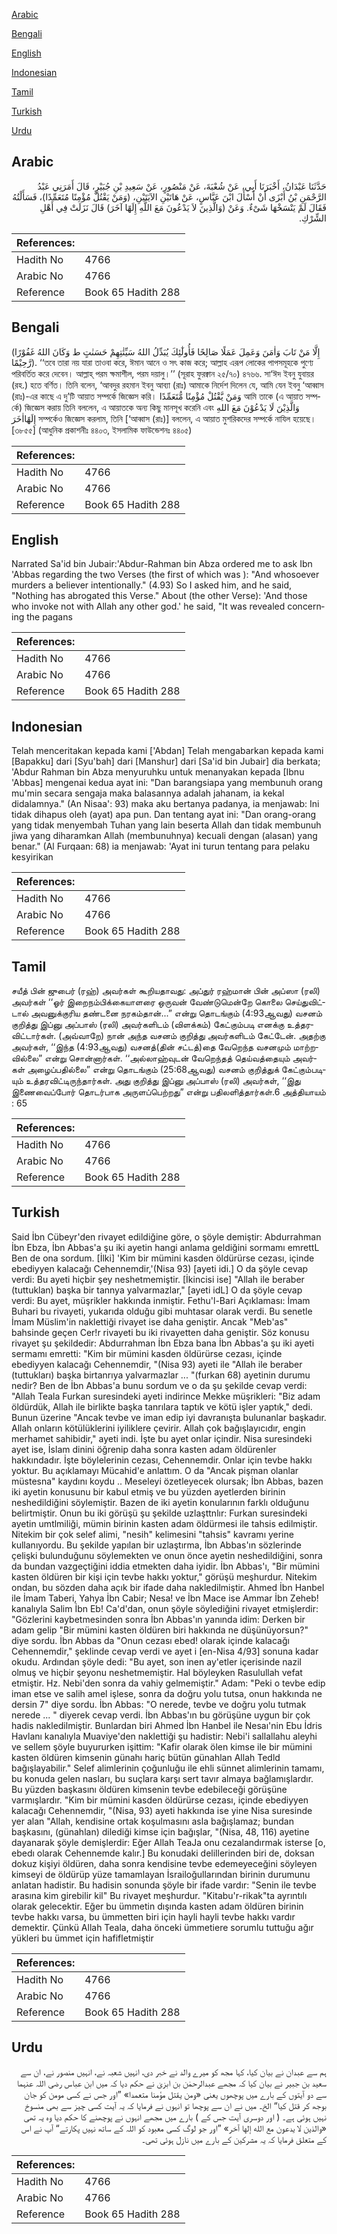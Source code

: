 [Arabic](#arabic)

[Bengali](#bengali)

[English](#english)

[Indonesian](#indonesian)

[Tamil](#tamil)

[Turkish](#turkish)

[Urdu](#urdu)

## Arabic


<div dir="rtl" lang="ar" style={{fontSize:'larger',backgroundColor:'#f8f9fa',padding:20}}>
حَدَّثَنَا عَبْدَانُ، أَخْبَرَنَا أَبِي، عَنْ شُعْبَةَ، عَنْ مَنْصُورٍ، عَنْ سَعِيدِ بْنِ جُبَيْرٍ، قَالَ أَمَرَنِي عَبْدُ الرَّحْمَنِ بْنُ أَبْزَى أَنْ أَسْأَلَ ابْنَ عَبَّاسٍ، عَنْ هَاتَيْنِ الآيَتَيْنِ، ‏(‏وَمَنْ يَقْتُلْ مُؤْمِنًا مُتَعَمِّدًا‏)‏، فَسَأَلْتُهُ فَقَالَ لَمْ يَنْسَخْهَا شَىْءٌ‏.‏ وَعَنْ ‏(‏وَالَّذِينَ لاَ يَدْعُونَ مَعَ اللَّهِ إِلَهًا آخَرَ‏)‏ قَالَ نَزَلَتْ فِي أَهْلِ الشِّرْكِ‏.‏
</div>
<div style={{backgroundColor:'#f8f9fa',padding:20, marginBottom: 10}}><table> <thead> <tr> <th>References:</th> <th></th> </tr> </thead> <tbody><tr><td>Hadith No</td><td>4766</td></tr><tr><td>Arabic No</td><td>4766</td></tr><tr><td>Reference</td><td>Book 65 Hadith 288</td></tr></tbody></table></div>

## Bengali


<div dir="ltr" lang="bn" style={{fontSize:'larger',backgroundColor:'#f8f9fa',padding:20}}>
(إِلَّا مَنْ تَابَ وَاٰمَنَ وَعَمِلَ عَمَلًا صَالِحًا فَأُولٰٓئِكَ يُبَدِّلُ اللهُ سَيِّئٰتِهِمْ حَسَنٰتٍ ط وَكَانَ اللهُ غَفُوْرًا رَّحِيْمًا). ‘‘তবে তারা নয় যারা তাওবা করে, ঈমান আনে ও সৎ কাজ করে; আল্লাহ এরূপ লোকের পাপসমূহকে পুণ্যে পরিবর্তিত করে দেবেন। আল্লাহ্ পরম ক্ষমাশীল, পরম দয়ালু।’’ (সূরাহ ফুরক্বান ২৫/৭০) ৪৭৬৬. সা‘ঈদ ইবনু যুবায়র (রহ.) হতে বর্ণিত। তিনি বলেন, ‘আবদুর রহমান ইবনু আব্যা (রাঃ) আমাকে নির্দেশ দিলেন যে, আমি যেন ইবনু ‘আব্বাস (রাঃ)-এর কাছে এ দু’টি আয়াত সম্পর্কে জিজ্ঞেস করি। وَمَنْ يَّقْتُلْ مُؤْمِنًا مُّتَعَمِّدًا আমি তাকে (এ আয়াত সম্পর্কে) জিজ্ঞেস করায় তিনি বললেন, এ আয়াতকে অন্য কিছু মানসূখ করেনি এবং وَالَّذِيْنَ لَا يَدْعُوْنَ مَعَ اللهِ إِلَهًااٰخَرَ সম্পর্কেও জিজ্ঞেস করলাম, তিনি [‘আব্বাস (রাঃ)] বললেন, এ আয়াত মুশরিকদের সম্পর্কে নাযিল হয়েছে। [৩৮৫৫] (আধুনিক প্রকাশনীঃ ৪৪০৩, ইসলামিক ফাউন্ডেশনঃ ৪৪০৫)
</div>
<div style={{backgroundColor:'#f8f9fa',padding:20, marginBottom: 10}}><table> <thead> <tr> <th>References:</th> <th></th> </tr> </thead> <tbody><tr><td>Hadith No</td><td>4766</td></tr><tr><td>Arabic No</td><td>4766</td></tr><tr><td>Reference</td><td>Book 65 Hadith 288</td></tr></tbody></table></div>

## English


<div dir="ltr" lang="en" style={{fontSize:'larger',backgroundColor:'#f8f9fa',padding:20}}>
Narrated Sa'id bin Jubair:'Abdur-Rahman bin Abza ordered me to ask Ibn 'Abbas regarding the two Verses (the first of which was ): "And whosoever murders a believer intentionally." (4.93) So I asked him, and he said, "Nothing has abrogated this Verse." About (the other Verse): 'And those who invoke not with Allah any other god.' he said, "It was revealed concerning the pagans
</div>
<div style={{backgroundColor:'#f8f9fa',padding:20, marginBottom: 10}}><table> <thead> <tr> <th>References:</th> <th></th> </tr> </thead> <tbody><tr><td>Hadith No</td><td>4766</td></tr><tr><td>Arabic No</td><td>4766</td></tr><tr><td>Reference</td><td>Book 65 Hadith 288</td></tr></tbody></table></div>

## Indonesian


<div dir="ltr" lang="id" style={{fontSize:'larger',backgroundColor:'#f8f9fa',padding:20}}>
Telah menceritakan kepada kami ['Abdan] Telah mengabarkan kepada kami [Bapakku] dari [Syu'bah] dari [Manshur] dari [Sa'id bin Jubair] dia berkata; 'Abdur Rahman bin Abza menyuruhku untuk menanyakan kepada [Ibnu 'Abbas] mengenai kedua ayat ini: "Dan barangsiapa yang membunuh orang mu'min secara sengaja maka balasannya adalah jahanam, ia kekal didalamnya." (An Nisaa': 93) maka aku bertanya padanya, ia menjawab: Ini tidak dihapus oleh (ayat) apa pun. Dan tentang ayat ini: "Dan orang-orang yang tidak menyembah Tuhan yang lain beserta Allah dan tidak membunuh jiwa yang diharamkan Allah (membunuhnya) kecuali dengan (alasan) yang benar." (Al Furqaan: 68) ia menjawab: 'Ayat ini turun tentang para pelaku kesyirikan
</div>
<div style={{backgroundColor:'#f8f9fa',padding:20, marginBottom: 10}}><table> <thead> <tr> <th>References:</th> <th></th> </tr> </thead> <tbody><tr><td>Hadith No</td><td>4766</td></tr><tr><td>Arabic No</td><td>4766</td></tr><tr><td>Reference</td><td>Book 65 Hadith 288</td></tr></tbody></table></div>

## Tamil


<div dir="ltr" lang="ta" style={{fontSize:'larger',backgroundColor:'#f8f9fa',padding:20}}>
சயீத் பின் ஜுபைர் (ரஹ்) அவர்கள் கூறியதாவது: அப்துர் ரஹ்மான் பின் அப்ஸா (ரலி) அவர்கள் ‘‘ஓர் இறைநம்பிக்கையாளரை ஒருவன் வேண்டுமென்றே கொலை செய்துவிட்டால் அவனுக்குரிய தண்டனை நரகம்தான்...” என்று தொடங்கும் (4:93ஆவது) வசனம் குறித்து இப்னு அப்பாஸ் (ரலி) அவர்களிடம் (விளக்கம்) கேட்கும்படி எனக்கு உத்தரவிட்டார்கள். (அவ்வாறே) நான் அந்த வசனம் குறித்து அவர்களிடம் கேட்டேன். அதற்கு அவர்கள், ‘‘இந்த (4:93ஆவது) வசனத்(தின் சட்டத்)தை வேறெந்த வசனமும் மாற்றவில்லை” என்று சொன்னார்கள். ‘‘அல்லாஹ்வுடன் வேறெந்தத் தெய்வத்தையும் அவர்கள் அழைப்பதில்லை” என்று தொடங்கும் (25:68ஆவது) வசனம் குறித்துக் கேட்கும்படியும் உத்தரவிட்டிருந்தார்கள். அது குறித்து இப்னு அப்பாஸ் (ரலி) அவர்கள், ‘‘இது இணைவைப்போர் தொடர்பாக அருளப்பெற்றது” என்று பதிலளித்தார்கள்.6 அத்தியாயம் : 65
</div>
<div style={{backgroundColor:'#f8f9fa',padding:20, marginBottom: 10}}><table> <thead> <tr> <th>References:</th> <th></th> </tr> </thead> <tbody><tr><td>Hadith No</td><td>4766</td></tr><tr><td>Arabic No</td><td>4766</td></tr><tr><td>Reference</td><td>Book 65 Hadith 288</td></tr></tbody></table></div>

## Turkish


<div dir="ltr" lang="tr" style={{fontSize:'larger',backgroundColor:'#f8f9fa',padding:20}}>
Said İbn Cübeyr'den rivayet edildiğine göre, o şöyle demiştir: Abdurrahman İbn Ebza, İbn Abbas'a şu iki ayetin hangi anlama geldiğini sormamı emrettL Ben de ona sordum. [İlki] 'Kim bir mümini kasden öldürürse cezası, içinde ebediyyen kalacağı Cehennemdir,'(Nisa 93) [ayeti idi.] O da şöyle cevap verdi: Bu ayeti hiçbir şey neshetmemiştir. [İkincisi ise] "Allah ile beraber (tuttuklan) başka bir tannya yalvarmazlar," [ayeti idL] O da şöyle cevap verdi: Bu ayet, müşrikler hakkında inmiştir. Fethu'l-Bari Açıklaması: İmam Buhari bu rivayeti, yukarıda olduğu gibi muhtasar olarak verdi. Bu senetle İmam Müslim'in naklettiği rivayet ise daha geniştir. Ancak "Meb'as" bahsinde geçen Cer!r rivayeti bu iki rivayetten daha geniştir. Söz konusu rivayet şu şekildedir: Abdurrahman İbn Ebza bana İbn Abbas'a şu iki ayeti sermamı emretti: "Kim bir mümini kasden öldürürse cezası, içinde ebediyyen kalacağı Cehennemdir, "(Nisa 93) ayeti ile "Allah ile beraber (tuttukları) başka birtanrıya yalvarmazlar ... "(furkan 68) ayetinin durumu nedir? Ben de İbn Abbas'a bunu sordum ve o da şu şekilde cevap verdi: "Allah Teala Furkan suresindeki ayeti indirince Mekke müşrikleri: "Biz adam öldürdük, Allah ile birlikte başka tanrılara taptık ve kötü işler yaptık," dedi. Bunun üzerine "Ancak tevbe ve iman edip iyi davranışta bulunanlar başkadır. Allah onların kötülüklerini iyiliklere çevirir. Allah çok bağışlayıcıdır, engin merhamet sahibidir," ayeti indi. İşte bu ayet onlar içindir. Nisa suresindeki ayet ise, İslam dinini öğrenip daha sonra kasten adam öldürenler hakkındadır. İşte böylelerinin cezası, Cehennemdir. Onlar için tevbe hakkı yoktur. Bu açıklamayı Mücahid'e anlattım. O da "Ancak pişman olanlar müstesna" kaydını koydu .. Meseleyi özetleyecek olursak; İbn Abbas, bazen iki ayetin konusunu bir kabul etmiş ve bu yüzden ayetlerden birinin neshedildiğini söylemiştir. Bazen de iki ayetin konularının farklı olduğunu belirtmiştir. Onun bu iki görüşü şu şekilde uzlaşttnlır: Furkan suresindeki ayetin umtlmiliği, mümin birinin kasten adam öldürmesi ile tahsis edilmiştir. Nitekim bir çok selef alimi, "nesih" kelimesini "tahsis" kavramı yerine kullanıyordu. Bu şekilde yapılan bir uzlaştırma, İbn Abbas'ın sözlerinde çelişki bulunduğunu söylemekten ve onun önce ayetin neshedildiğini, sonra da bundan vazgeçtiğini iddia etmekten daha iyidir. İbn Abbas'ı, "Bir mümini kasten öldüren bir kişi için tevbe hakkı yoktur," görüşü meşhurdur. Nitekim ondan, bu sözden daha açık bir ifade daha nakledilmiştir. Ahmed İbn Hanbel ile İmam Taberi, Yahya İbn Cabir; Nesa! ve İbn Mace ise Ammar İbn Zeheb! kanalıyla Salim İbn Eb! Ca'd'dan, onun şöyle söylediğini rivayet etmişlerdir: "Gözlerini kaybetmesinden sonra İbn Abbas'ın yanında idim: Derken bir adam gelip "Bir mümini kasten öldüren biri hakkında ne düşünüyorsun?" diye sordu. İbn Abbas da "Onun cezası ebed! olarak içinde kalacağı Cehennemdir," şeklinde cevap verdi ve ayet i [en-Nisa 4/93] sonuna kadar okudu. Ardından şöyle dedi: "Bu ayet, son inen ay'etler içerisinde nazil olmuş ve hiçbir şeyonu neshetmemiştir. Hal böyleyken Rasulullah vefat etmiştir. Hz. Nebi'den sonra da vahiy gelmemiştir." Adam: "Peki o tevbe edip iman etse ve salih amel işlese, sonra da doğru yolu tutsa, onun hakkında ne dersin 7" diye sordu. İbn Abbas: "O nerede, tevbe ve doğru yolu tutmak nerede ... " diyerek cevap verdi. İbn Abbas'ın bu görüşüne uygun bir çok hadis nakledilmiştir. Bunlardan biri Ahmed İbn Hanbel ile Nesaı'nin Ebu İdris Havlanı kanalıyla Muaviye'den naklettiği şu hadistir: Nebi'i sallallahu aleyhi ve sellem şöyle buyururken işittim: "Kafir olarak ölen kimse ile bir mümini kasten öldüren kimsenin günahı hariç bütün günahlan Allah Tedld bağışlayabilir." Selef alimlerinin çoğunluğu ile ehli sünnet alimlerinin tamamı, bu konuda gelen nasları, bu suçlara karşı sert tavır almaya bağlamışlardır. Bu yüzden başkasını öldüren kimsenin tevbe edebileceği görüşüne varmışlardır. "Kim bir mümini kasden öldürürse cezası, içinde ebediyyen kalacağı Cehennemdir, "(Nisa, 93) ayeti hakkında ise yine Nisa suresinde yer alan "Allah, kendisine ortak koşulmasını asla bağışlamaz; bundan başkasını, (günahlan) dilediği kimse için bağışlar, "(Nisa, 48, 116) ayetine dayanarak şöyle demişlerdir: Eğer Allah TeaJa onu cezalandırmak isterse [o, ebedı olarak Cehennemde kalır.] Bu konudaki delillerinden biri de, doksan dokuz kişiyi öldüren, daha sonra kendisine tevbe edemeyeceğini söyleyen kimseyi de öldürüp yüze tamamlayan İsrailoğullarından birinin durumunu anlatan hadistir. Bu hadisin sonunda şöyle bir ifade vardır: "Senin ile tevbe arasına kim girebilir kil" Bu rivayet meşhurdur. "Kitabu'r-rikak"ta ayrıntılı olarak gelecektir. Eğer bu ümmetin dışında kasten adam öldüren birinin tevbe hakkı varsa, bu ümmetten biri için hayli hayli tevbe hakkı vardır demektir. Çünkü Allah Teala, daha önceki ümmetiere sorumlu tuttuğu ağır yükleri bu ümmet için hafifletmiştir
</div>
<div style={{backgroundColor:'#f8f9fa',padding:20, marginBottom: 10}}><table> <thead> <tr> <th>References:</th> <th></th> </tr> </thead> <tbody><tr><td>Hadith No</td><td>4766</td></tr><tr><td>Arabic No</td><td>4766</td></tr><tr><td>Reference</td><td>Book 65 Hadith 288</td></tr></tbody></table></div>

## Urdu


<div dir="rtl" lang="ur" style={{fontSize:'larger',backgroundColor:'#f8f9fa',padding:20}}>
ہم سے عبدان نے بیان کیا، کہا مجھ کو میرے والد نے خبر دی، انہیں شعبہ نے، انہیں منصور نے، ان سے سعید بن جبیر نے بیان کیا کہ مجھے عبدالرحمٰن بن ابزیٰ نے حکم دیا کہ میں ابن عباس رضی اللہ عنہما سے دو آیتوں کے بارے میں پوچھوں یعنی «ومن يقتل مؤمنا متعمدا‏» ”اور جس نے کسی مومن کو جان بوجھ کر قتل کیا“ الخ۔ میں نے ان سے پوچھا تو انہوں نے فرمایا کہ یہ آیت کسی چیز سے بھی منسوخ نہیں ہوئی ہے۔ ( اور دوسری آیت جس کے ) بارے میں مجھے انہوں نے پوچھنے کا حکم دیا وہ یہ تھی «والذين لا يدعون مع الله إلها آخر‏» ”اور جو لوگ کسی معبود کو اللہ کے ساتھ نہیں پکارتے“ آپ نے اس کے متعلق فرمایا کہ یہ مشرکین کے بارے میں نازل ہوئی تھی۔
</div>
<div style={{backgroundColor:'#f8f9fa',padding:20, marginBottom: 10}}><table> <thead> <tr> <th>References:</th> <th></th> </tr> </thead> <tbody><tr><td>Hadith No</td><td>4766</td></tr><tr><td>Arabic No</td><td>4766</td></tr><tr><td>Reference</td><td>Book 65 Hadith 288</td></tr></tbody></table></div>